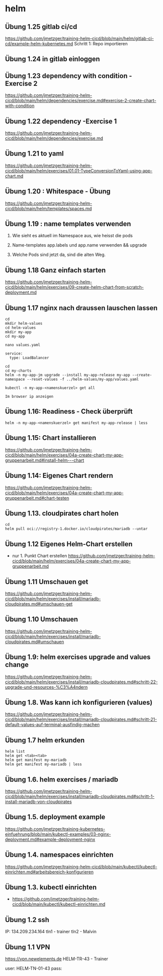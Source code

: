 # helm

## Übung 1.25 gitlab ci/cd 

https://github.com/jmetzger/training-helm-cicd/blob/main/helm/gitlab-ci-cd/example-helm-kubernetes.md
Schritt 1: Repo importieren 




## Übung 1.24 in gitlab einloggen 

## Übung 1.23 dependency with condition  - Exercise 2 

https://github.com/jmetzger/training-helm-cicd/blob/main/helm/dependencies/exercise.md#exercise-2-create-chart-with-condition

## Übung 1.22 dependency -Exercise 1 

https://github.com/jmetzger/training-helm-cicd/blob/main/helm/dependencies/exercise.md

## Übung 1.21 to yaml 

https://github.com/jmetzger/training-helm-cicd/blob/main/helm/exercises/01.01-TypeConversionToYaml-using-app-chart.md

## Übung 1.20 : Whitespace - Übung 

https://github.com/jmetzger/training-helm-cicd/blob/main/helm/templates/spaces.md

## Übung 1.19 : name templates verwenden

1) Wie sieht es aktuell im Namespace aus, wie heisst die pods

2) Name-templates app.labels und app.name verwenden
   && upgrade 

3) Welche Pods sind jetzt da, sind die alten Weg. 

## Übung 1.18 Ganz einfach starten 

https://github.com/jmetzger/training-helm-cicd/blob/main/helm/exercises/09-create-helm-chart-from-scratch-deployment.md

## Übung 1.17 nginx nach draussen lauschen lassen 

```
cd
mkdir helm-values
cd helm-values
mkdir my-app
cd my-app
```

```
nano values.yaml
```

```
service:
  type: LoadBalancer
```

```
cd
cd my-charts
helm -n my-app-jm upgrade --install my-app-release my-app --create-namespace --reset-values -f ../helm-values/my-app/values.yaml 

```

```
kubectl -n my-app-<namenskuerzel> get all
```

```
Im browser ip anzeigen
```



## Übung 1.16: Readiness - Check überprüft 

```
helm -n my-app-<namenskuerzel> get manifest my-app-release | less  
```

## Übung 1.15: Chart installieren 

https://github.com/jmetzger/training-helm-cicd/blob/main/helm/exercises/04a-create-chart-my-app-gruppenarbeit.md#install-helm---chart


## Übung 1.14: Eigenes Chart rendern 

https://github.com/jmetzger/training-helm-cicd/blob/main/helm/exercises/04a-create-chart-my-app-gruppenarbeit.md#chart-testen


## Übung 1.13. cloudpirates chart holen 

```
cd
helm pull oci://registry-1.docker.io/cloudpirates/mariadb --untar
```

## Übung 1.12 Eigenes Helm-Chart erstellen 

* nur 1. Punkt Chart erstellen 
https://github.com/jmetzger/training-helm-cicd/blob/main/helm/exercises/04a-create-chart-my-app-gruppenarbeit.md

## Übung 1.11 Umschauen get 

https://github.com/jmetzger/training-helm-cicd/blob/main/helm/exercises/install/mariadb-cloudpirates.md#umschauen-get

## Übung 1.10 Umschauen 

https://github.com/jmetzger/training-helm-cicd/blob/main/helm/exercises/install/mariadb-cloudpirates.md#umschauen

## Übung 1.9: helm exercises upgrade and values change 

https://github.com/jmetzger/training-helm-cicd/blob/main/helm/exercises/install/mariadb-cloudpirates.md#schritt-22-upgrade-und-resources-%C3%A4ndern

## Übung 1.8. Was kann ich konfigurieren (values) 

https://github.com/jmetzger/training-helm-cicd/blob/main/helm/exercises/install/mariadb-cloudpirates.md#schritt-21-default-values-auf-terminal-ausfindig-machen

## Übung 1.7 helm erkunden 

```
helm list
helm get <tab><tab>
helm get manifest my-mariadb
helm get manifest my-mariadb | less 
```



## Übung 1.6. helm exercises / mariadb 

https://github.com/jmetzger/training-helm-cicd/blob/main/helm/exercises/install/mariadb-cloudpirates.md#schritt-1-install-mariadb-von-cloudpirates

## Übung 1.5. deployment example 

https://github.com/jmetzger/training-kubernetes-einfuehrung/blob/main/kubectl-examples/03-nginx-deployment.md#example-deployment-nginx

## Übung 1.4. namespaces einrichten 

https://github.com/jmetzger/training-helm-cicd/blob/main/kubectl/kubectl-einrichten.md#arbeitsbereich-konfigurieren

## Übung 1.3. kubectl einrichten

  * https://github.com/jmetzger/training-helm-cicd/blob/main/kubectl/kubectl-einrichten.md

## Übung 1.2 ssh 

IP: 134.209.234.164
tln1 - trainer 
tln2 - Malvin 

## Übung 1.1 VPN 

https://vpn.newelements.de 
HELM-TR-43 - Trainer 

user: HELM-TN-01-43
pass: 
